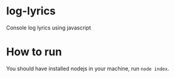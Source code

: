 # log-lyrics
Console log lyrics using javascript


# How to run
You should have installed nodejs in your machine, run `node index`.
